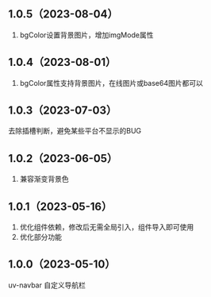 ## 1.0.5（2023-08-04）
1.  bgColor设置背景图片，增加imgMode属性
## 1.0.4（2023-08-01）
1.  bgColor属性支持背景图片，在线图片或base64图片都可以
## 1.0.3（2023-07-03）
去除插槽判断，避免某些平台不显示的BUG
## 1.0.2（2023-06-05）
1. 兼容渐变背景色
## 1.0.1（2023-05-16）
1. 优化组件依赖，修改后无需全局引入，组件导入即可使用
2. 优化部分功能
## 1.0.0（2023-05-10）
uv-navbar 自定义导航栏
